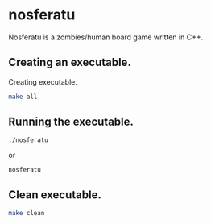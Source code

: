 # nosferatu

Nosferatu is a zombies/human board game written in C++.

## Creating an executable.

Creating executable.

```bash
make all
```

## Running the executable.

```
./nosferatu
```

or

```
nosferatu
```

## Clean executable.

```bash
make clean
```
